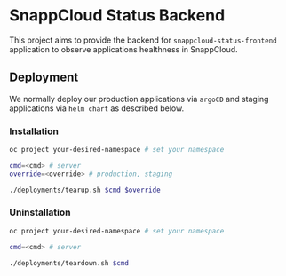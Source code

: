 # SnappCloud Status Backend

This project aims to provide the backend for `snappcloud-status-frontend` application to observe applications healthness in SnappCloud.

## Deployment

We normally deploy our production applications via `argoCD` and staging applications via `helm chart` as described below.

### Installation

``` bash
oc project your-desired-namespace # set your namespace

cmd=<cmd> # server
override=<override> # production, staging

./deployments/tearup.sh $cmd $override
```

### Uninstallation

``` bash
oc project your-desired-namespace # set your namespace

cmd=<cmd> # server

./deployments/teardown.sh $cmd
```
